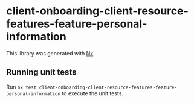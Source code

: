 # client-onboarding-client-resource-features-feature-personal-information

This library was generated with [Nx](https://nx.dev).

## Running unit tests

Run `nx test client-onboarding-client-resource-features-feature-personal-information` to execute the unit tests.
